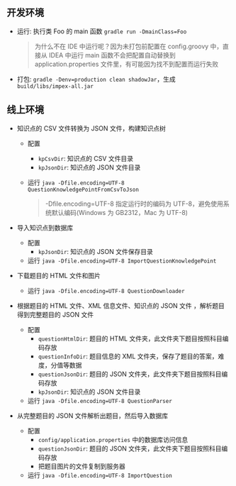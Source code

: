 ## 开发环境

* 运行: 执行类 Foo 的 main 函数 `gradle run -DmainClass=Foo`

  > 为什么不在 IDE 中运行呢？因为未打包前配置在 config.groovy 中，直接从 IDEA 中运行 main 函数不会把配置自动替换到 application.properties 文件里，有可能因为找不到配置而运行失败

* 打包: `gradle -Denv=production clean shadowJar`，生成 `build/libs/impex-all.jar`

## 线上环境

* 知识点的 CSV  文件转换为 JSON 文件，构建知识点树
  * 配置
    * `kpCsvDir`: 知识点的 CSV 文件目录
    * `kpJsonDir`: 知识点的 JSON 文件目录

  * 运行 `java -Dfile.encoding=UTF-8 QuestionKnowledgePointFromCsvToJson`

    > -Dfile.encoding=UTF-8 指定运行时的编码为 UTF-8，避免使用系统默认编码(Windows 为 GB2312，Mac 为 UTF-8)

* 导入知识点到数据库
  * 配置
    * `kpJsonDir`: 知识点的 JSON 文件保存目录
  * 运行 `java -Dfile.encoding=UTF-8 ImportQuestionKnowledgePoint`

* 下载题目的 HTML 文件和图片
  * 运行 `java -Dfile.encoding=UTF-8 QuestionDownloader`

* 根据题目的 HTML 文件、XML 信息文件、知识点的 JSON 文件 ，解析题目得到完整题目的 JSON 文件

  * 配置
    * `questionHtmlDir`: 题目的 HTML 文件夹，此文件夹下题目按照科目编码存放
    * `questionInfoDir`: 题目信息的 XML 文件夹，保存了题目的答案，难度，分值等数据
    * `questionJsonDir`: 题目的 JSON 文件夹，此文件夹下题目按照科目编码存放
    * `kpJsonDir`: 知识点的 JSON 文件目录
  * 运行 `java -Dfile.encoding=UTF-8 QuestionParser`

* 从完整题目的 JSON 文件解析出题目，然后导入数据库

  * 配置
    * `config/application.properties` 中的数据库访问信息
    * `questionJsonDir`: 题目的 JSON 文件夹，此文件夹下题目按照科目编码存放
    * 把题目图片的文件复制到服务器
  * 运行 `java -Dfile.encoding=UTF-8 ImportQuestion`



